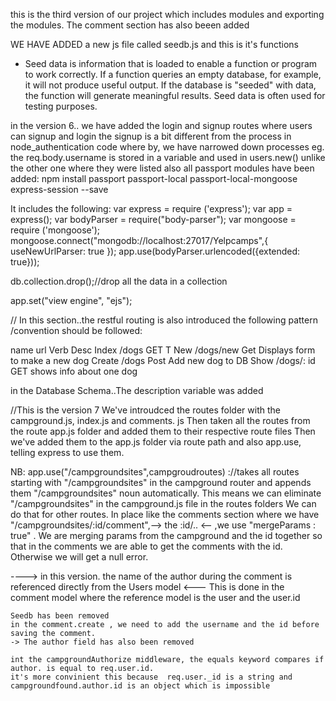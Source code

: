 this is the third version  of our project which includes modules and exporting the modules. The comment section has also beeen added

WE HAVE ADDED a new js file called seedb.js and this is it's functions
- Seed data is information that is loaded to enable a function or program to work correctly. 
If a function queries an empty database, for example, it will not produce useful output. 
If the database is "seeded" with data, 
the function will generate meaningful results. Seed data is often used for testing purposes.

in the version 6..
we have added the login and signup routes where users can signup and login
the signup is a bit different from the process in node_authentication code where by, we have narrowed down processes 
eg. the req.body.username is stored in   a variable and used in users.new() unlike the other one where they were listed
also all passport modules have been added:
	npm install passport passport-local passport-local-mongoose express-session --save
	



It includes the following:
var express = require ('express');
var app = express();
var bodyParser = require("body-parser");
var mongoose = require ('mongoose');
mongoose.connect("mongodb://localhost:27017/Yelpcamps",{ useNewUrlParser: true });
app.use(bodyParser.urlencoded({extended: true}));


db.collection.drop();//drop all the data in a collection

app.set("view engine", "ejs");

//
In this section..the restful routing is also introduced
the following pattern /convention should be followed:
	
name        url                   Verb                Desc
Index     /dogs                 GET          T
New       /dogs/new            Get             Displays form to make a new dog
Create    /dogs               Post             Add new dog to DB
Show     /dogs/: id            GET       shows info about one dog

in the Database Schema..The description variable was added 

//This is the version 7
We've introudced the routes folder with the campground.js, index.js and comments. js
Then taken all the routes from the route app.js folder and added them to their respective route files
Then we've added them to the app.js folder via route path and also app.use, telling express to use them.

NB:
app.use("/campgroundsites",campgroudroutes) ://takes all routes starting with "/campgroundsites" in the campground router and appends them "/campgroundsites" noun automatically. This means we can eliminate "/campgroundsites" in the campground.js file in the routes folders
We can do that for other routes.
In place like the comments section where we have "/campgroundsites/:id/comment",--> the :id/.. <-- ,we
use "mergeParams : true" .  We are merging params from the campground and the id together so that in the comments 
we are able to get the comments with the id. Otherwise we will get a null error.

----> in this version. the name of the author  during the comment is referenced directly from the Users model <---
	This is done in the comment model where the reference model is the user and the user.id

	Seedb has been removed 
	in the comment.create , we need to add the username and the id before saving the comment.
	-> The author field has also been removed

	int the campgroundAuthorize middleware, the equals keyword compares if author. is equal to req.user.id.
	it's more convinient this because  req.user._id is a string and campgroundfound.author.id is an object which is impossible 